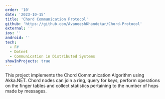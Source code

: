 ```yaml
---
order: '10'
date: '2023-10-15'
title: 'Chord Communication Protocol'
github: 'https://github.com/AvaneeshKhandekar/Chord-Protocol'
external: ''
ios: ''
android: ''
tech:
  - F#
  - Dotnet
  - Communication in Distributed Systems
showInProjects: true
---
```


This project implements the Chord Communication Algorithm using Akka.NET. Chord nodes can join a ring, query for keys, perform operations on the finger tables and collect statistics pertaining to the number of hops made by messages.
